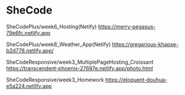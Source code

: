 # SheCode

SheCodePlus/week6_Hosting(Netify)
https://merry-pegasus-79e6fc.netlify.app

SheCodePlus/week8_Weather_App(Netify)
https://gregarious-khapse-b2d778.netlify.app/

SheCodeResponsive/week3_MultiplePageHosting_Croissant
https://transcendent-phoenix-27697e.netlify.app/photo.html

SheCodeResponsive/week3_Homework
https://eloquent-douhua-e5a224.netlify.app
